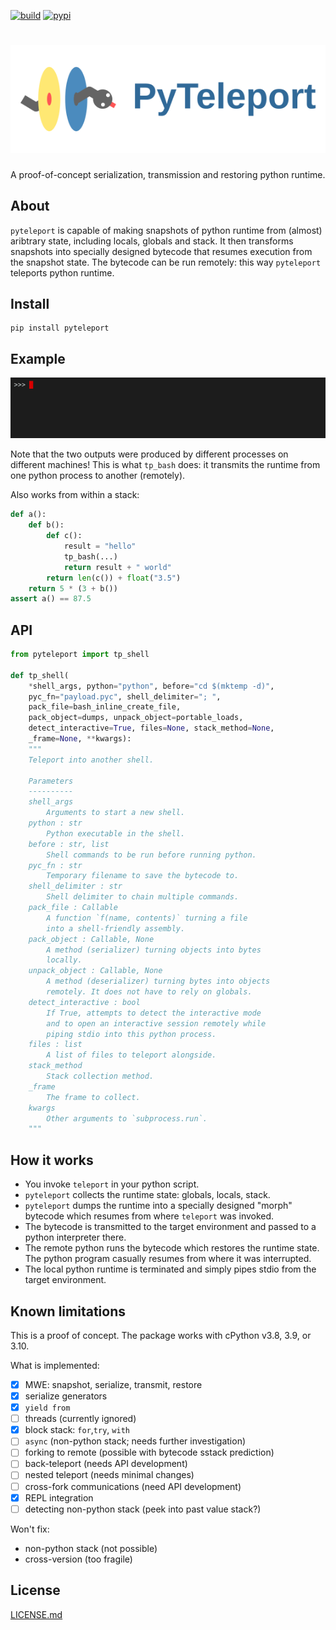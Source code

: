[![build](https://github.com/pulkin/pyteleport/actions/workflows/test.yml/badge.svg)](https://github.com/pulkin/pyteleport/actions)
[![pypi](https://img.shields.io/pypi/v/pyteleport)](https://pypi.org/project/pyteleport/)

# ![icon](resources/icon-full.svg)

A proof-of-concept serialization, transmission and restoring python runtime.

About
-----

`pyteleport` is capable of making snapshots of python runtime from
(almost) aribtrary state, including locals, globals and stack.
It then transforms snapshots into specially designed bytecode that
resumes execution from the snapshot state.
The bytecode can be run remotely: this way `pyteleport` teleports
python runtime.

Install
-------

```
pip install pyteleport
```

Example
-------

![term cast 0](resources/cast0.gif)

Note that the two outputs were produced by different processes on different machines! This is what
`tp_bash` does: it transmits the runtime from one python process to another (remotely).

Also works from within a stack:

```python
def a():
    def b():
        def c():
            result = "hello"
            tp_bash(...)
            return result + " world"
        return len(c()) + float("3.5")
    return 5 * (3 + b())
assert a() == 87.5
```

API
---

```python
from pyteleport import tp_shell

def tp_shell(
    *shell_args, python="python", before="cd $(mktemp -d)",
    pyc_fn="payload.pyc", shell_delimiter="; ",
    pack_file=bash_inline_create_file,
    pack_object=dumps, unpack_object=portable_loads,
    detect_interactive=True, files=None, stack_method=None,
    _frame=None, **kwargs):
    """
    Teleport into another shell.

    Parameters
    ----------
    shell_args
        Arguments to start a new shell.
    python : str
        Python executable in the shell.
    before : str, list
        Shell commands to be run before running python.
    pyc_fn : str
        Temporary filename to save the bytecode to.
    shell_delimiter : str
        Shell delimiter to chain multiple commands.
    pack_file : Callable
        A function `f(name, contents)` turning a file
        into a shell-friendly assembly.
    pack_object : Callable, None
        A method (serializer) turning objects into bytes
        locally.
    unpack_object : Callable, None
        A method (deserializer) turning bytes into objects
        remotely. It does not have to rely on globals.
    detect_interactive : bool
        If True, attempts to detect the interactive mode
        and to open an interactive session remotely while
        piping stdio into this python process.
    files : list
        A list of files to teleport alongside.
    stack_method
        Stack collection method.
    _frame
        The frame to collect.
    kwargs
        Other arguments to `subprocess.run`.
    """
```
How it works
------------

* You invoke `teleport` in your python script.
* `pyteleport` collects the runtime state: globals, locals, stack.
* `pyteleport` dumps the runtime into a specially designed "morph" bytecode
  which resumes from where `teleport` was invoked.
* The bytecode is transmitted to the target environment and passed to a
  python interpreter there.
* The remote python runs the bytecode which restores the runtime state.
  The python program casually resumes from where it was interrupted.
* The local python runtime is terminated and simply pipes stdio from the
  target environment.

Known limitations
-----------------

This is a proof of concept.
The package works with cPython v3.8, 3.9, or 3.10.

What is implemented:

- [x] MWE: snapshot, serialize, transmit, restore
- [x] serialize generators
- [x] `yield from`
- [ ] threads (currently ignored)
- [x] block stack: `for`,`try`, `with`
- [ ] `async` (non-python stack; needs further investigation)
- [ ] forking to remote (possible with bytecode sstack prediction)
- [ ] back-teleport (needs API development)
- [ ] nested teleport (needs minimal changes)
- [ ] cross-fork communications (need API development)
- [x] REPL integration
- [ ] detecting non-python stack (peek into past value stack?)

Won't fix:

- non-python stack (not possible)
- cross-version (too fragile)

License
-------

[LICENSE.md](LICENSE.md)

